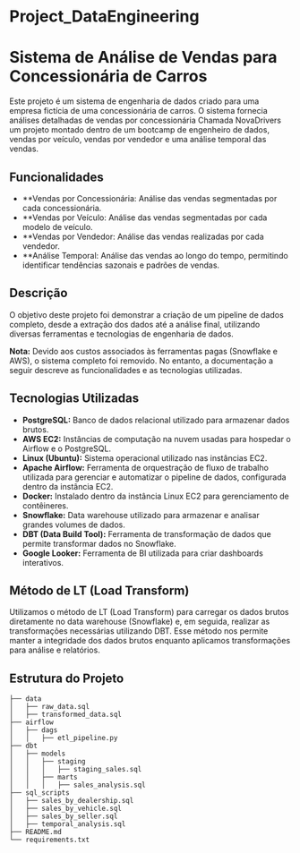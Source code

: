 ﻿# Project_DataEngineering

# Sistema de Análise de Vendas para Concessionária de Carros

Este projeto é um sistema de engenharia de dados criado para uma empresa fictícia de uma concessionária de carros. O sistema fornecia análises detalhadas de vendas por concessionária Chamada NovaDrivers um projeto montado dentro de um bootcamp de engenheiro de dados, vendas por veículo, vendas por vendedor e uma análise temporal das vendas.

## Funcionalidades
- **Vendas por Concessionária: Análise das vendas segmentadas por cada concessionária.
- **Vendas por Veículo: Análise das vendas segmentadas por cada modelo de veículo.
- **Vendas por Vendedor: Análise das vendas realizadas por cada vendedor.
- **Análise Temporal: Análise das vendas ao longo do tempo, permitindo identificar tendências sazonais e padrões de vendas.

## Descrição

O objetivo deste projeto foi demonstrar a criação de um pipeline de dados completo, desde a extração dos dados até a análise final, utilizando diversas ferramentas e tecnologias de engenharia de dados.

**Nota:** Devido aos custos associados às ferramentas pagas (Snowflake e AWS), o sistema completo foi removido. No entanto, a documentação a seguir descreve as funcionalidades e as tecnologias utilizadas.

## Tecnologias Utilizadas

- **PostgreSQL:** Banco de dados relacional utilizado para armazenar dados brutos.
- **AWS EC2:** Instâncias de computação na nuvem usadas para hospedar o Airflow e o PostgreSQL.
- **Linux (Ubuntu):** Sistema operacional utilizado nas instâncias EC2.
- **Apache Airflow:** Ferramenta de orquestração de fluxo de trabalho utilizada para gerenciar e automatizar o pipeline de dados, configurada dentro da instância EC2.
- **Docker:** Instalado dentro da instância Linux EC2 para gerenciamento de contêineres.
- **Snowflake:** Data warehouse utilizado para armazenar e analisar grandes volumes de dados.
- **DBT (Data Build Tool):** Ferramenta de transformação de dados que permite transformar dados no Snowflake.
- **Google Looker:** Ferramenta de BI utilizada para criar dashboards interativos.

## Método de LT (Load Transform)


Utilizamos o método de LT (Load Transform) para carregar os dados brutos diretamente no data warehouse (Snowflake) e, em seguida, realizar as transformações necessárias utilizando DBT. Esse método nos permite manter a integridade dos dados brutos enquanto aplicamos transformações para análise e relatórios.

## Estrutura do Projeto

```plaintext
├── data
│   ├── raw_data.sql
│   ├── transformed_data.sql
├── airflow
│   ├── dags
│   │   ├── etl_pipeline.py
├── dbt
│   ├── models
│   │   ├── staging
│   │   │   ├── staging_sales.sql
│   │   ├── marts
│   │   │   ├── sales_analysis.sql
├── sql_scripts
│   ├── sales_by_dealership.sql
│   ├── sales_by_vehicle.sql
│   ├── sales_by_seller.sql
│   ├── temporal_analysis.sql
├── README.md
└── requirements.txt
